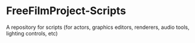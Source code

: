 # FreeFilmProject-Scripts
A repository for scripts (for actors, graphics editors, renderers, audio tools, lighting controls, etc)
